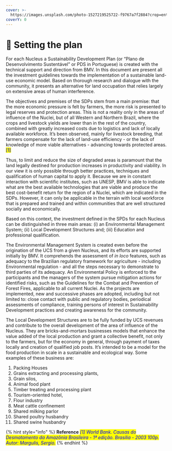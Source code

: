 ```yaml
---
cover: >-
  https://images.unsplash.com/photo-1527219525722-f9767a7f2884?crop=entropy&cs=tinysrgb&fm=jpg&ixid=MnwxOTcwMjR8MHwxfHNlYXJjaHwzfHxwbGFufGVufDB8fHx8MTY2Mzc3Nzk1Mw&ixlib=rb-1.2.1&q=80
coverY: 0
---
```


# 🔰 Setting the plan

For each Nucleus a Sustainability Development Plan (or “Plano de Desenvolvimento Sustentável” or PDS in Portuguese) is created with the technical support and direction from BMV. In this document are present all the investment guidelines towards the implementation of a sustainable land-use economic model. Based on thorough research and dialogue with the community, it presents an alternative for land occupation that relies largely on extensive areas of human interference.

The objectives and premises of the SDPs stem from a main premise: that the more economic pressure is felt by farmers, the more risk is presented to legal reserves and protection areas. This is not a reality only in the areas of influence of the Nuclei, but of all Western and Northern Brazil, where the crops and livestock yields are lower than in the rest of the country, combined with greatly increased costs due to logistics and lack of locally available workforce. It’s been observed, mainly for livestock breeding, that farmers compensate for the lack of land-use efficiency - or the lack of knowledge of more viable alternatives - advancing towards protected areas.<mark style="color:blue;">\[1]</mark>

Thus, to limit and reduce the size of degraded areas is paramount that the land legally destined for production increases in productivity and viability. In our view it is only possible through better practices, techniques and qualification of human capital to apply it. Because we are in constant interaction with scientific institutes, such as UNESP, BMV is able to indicate what are the best available technologies that are viable and produce the best cost-benefit return for the region of a Nuclei, which are indicated in the SDPs. However, it can only be applicable in the terrain with local workforce that is prepared and trained and within communities that are well structured socially and economically.

Based on this context, the investment defined in the SPDs for each Nucleus can be distinguished in three main areas: (i) an Environmental Management System; (ii) Local Development Structures and; (iii) Education and professional qualification.

The Environmental Management System is created even before the origination of the UCS from a given Nucleus, and its efforts are supported initially by BMV. It comprehends the assessment of _in loco_ features, such as adequacy to the Brazilian regulatory framework for agriculture - including Environmental regulation - and all the steps necessary to demonstrate to third parties of its adequacy. An Environmental Policy is enforced to the participants and the managers of the system pursue mitigation actions for identified risks, such as the Guidelines for the Combat and Prevention of Forest Fires, applicable to all current Nuclei. As the projects are implemented, new and successive phases are adopted, including but not limited to: close contact with public and regulatory bodies, periodical assessments of compliance, training persons of interest in Sustainability Development practices and creating awareness for the community.

The Local Development Structures are to be fully funded by UCS revenues and contribute to the overall development of the area of influence of the Nucleus. They are bricks-and-mortars businesses models that enhance the value added of the local production and grant a collective benefit, not only to the farmers, but for the economy in general, through payment of taxes locally and creation of qualified job posts. It’s intended to be a model for the food production in scale in a sustainable and ecological way. Some examples of these business are:

1. Packing Houses
2. Grains extracting and processing plants,
3. Grain silos,
4. Animal food plant
5. Timber treating and processing plant
6. Tourism-oriented hotel,
7. Flour industry
8. Meat cattle confinement
9. Shared milking parlor
10. Shared poultry husbandry
11. Shared swine husbandry

{% hint style="info" %}
**Reference** _<mark style="color:blue;">\[1] World Bank. Causas do Desmatamento da Amazônia Brasileira - 1ª edição. Brasília - 2003 100p. Autor: Margulis, Sergio.</mark>_
{% endhint %}

###
